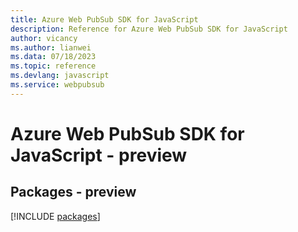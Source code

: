 ```yaml
---
title: Azure Web PubSub SDK for JavaScript
description: Reference for Azure Web PubSub SDK for JavaScript
author: vicancy
ms.author: lianwei
ms.data: 07/18/2023
ms.topic: reference
ms.devlang: javascript
ms.service: webpubsub
---
```

# Azure Web PubSub SDK for JavaScript - preview
## Packages - preview
[!INCLUDE [packages](web-pubsub-index.md)]